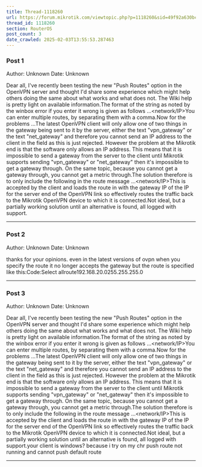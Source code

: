 ```yaml
---
title: Thread-1118260
url: https://forum.mikrotik.com/viewtopic.php?p=1118260&sid=49f92a630bc7970d8ca50523be880e8f#p1118260
thread_id: 1118260
section: RouterOS
post_count: 3
date_crawled: 2025-02-03T13:55:53.287463
---
```


### Post 1
Author: Unknown
Date: Unknown

Dear all, I've recently been testing the new "Push Routes" option in the OpenVPN server and thought I'd share some experience which might help others doing the same about what works and what does not.  The Wiki help is pretty light on available information.The format of the string as noted by the winbox error if you enter it wrong is given as follows ...<network/IP><space><netmask><space><gateway><space><metric>You can enter multiple routes, by separating them with a comma.Now for the problems ...The latest OpenVPN client will only allow one of two things in the gateway being sent to it by the server, either the text "vpn_gateway" or the text "net_gateway" and therefore you cannot send an IP address to the client in the <gateway> field as this is just rejected.  However the problem at the Mikrotik end is that the software only allows an IP address.  This means that it is impossible to send a gateway from the server to the client until Mikrotik supports sending "vpn_gateway" or "net_gateway" then it's impossible to get a gateway through.  On the same topic, because you cannot get a gateway through, you cannot get a metric through.The solution therefore is to only include the following in the route message ...<network/IP><space><netmask>This is accepted by the client and loads the route in with the gateway IP of the IP for the server end of the OpenVPN link so effectively routes the traffic back to the Mikrotik OpenVPN device to which it is connected.Not ideal, but a partially working solution until an alternative is found, all logged with support.

---
### Post 2
Author: Unknown
Date: Unknown

thanks for your opinions.  even in the latest versions of ovpn when you specify the route it no longer accepts the gateway but the route is specified like this:Code:Select allroute192.168.20.0255.255.255.0

---
### Post 3
Author: Unknown
Date: Unknown

Dear all, I've recently been testing the new "Push Routes" option in the OpenVPN server and thought I'd share some experience which might help others doing the same about what works and what does not.  The Wiki help is pretty light on available information.The format of the string as noted by the winbox error if you enter it wrong is given as follows ...<network/IP><space><netmask><space><gateway><space><metric>You can enter multiple routes, by separating them with a comma.Now for the problems ...The latest OpenVPN client will only allow one of two things in the gateway being sent to it by the server, either the text "vpn_gateway" or the text "net_gateway" and therefore you cannot send an IP address to the client in the <gateway> field as this is just rejected.  However the problem at the Mikrotik end is that the software only allows an IP address.  This means that it is impossible to send a gateway from the server to the client until Mikrotik supports sending "vpn_gateway" or "net_gateway" then it's impossible to get a gateway through.  On the same topic, because you cannot get a gateway through, you cannot get a metric through.The solution therefore is to only include the following in the route message ...<network/IP><space><netmask>This is accepted by the client and loads the route in with the gateway IP of the IP for the server end of the OpenVPN link so effectively routes the traffic back to the Mikrotik OpenVPN device to which it is connected.Not ideal, but a partially working solution until an alternative is found, all logged with support.your client is windows? because i try on my chr push route not running and cannot push default route

---
